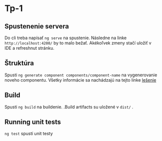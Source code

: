 # Tp-1

## Spustenenie servera

Do cli treba napísať `ng serve` na spustenie. Následne na linke `http://localhost:4200/` by to malo bežať.
Akékoľvek zmeny stačí uložiť v IDE a refreshnut stránku.

## Štruktúra

Spusti `ng generate component components/component-name` na vygenerovanie noveho componentu. Všetky informácie
sa nachádzajú na tejto linke [lešenie](https://angular.io/guide/file-structure)
## Build

Spusti `ng build` na buildenie. .Build artifacts su uložené v `dist/` .

## Running unit tests

`ng test` spustí unit testy
